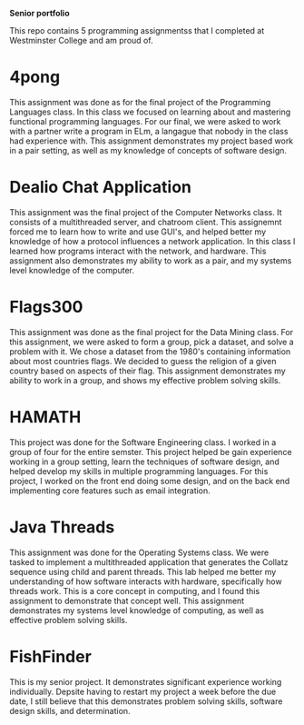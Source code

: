 **Senior portfolio**

This repo contains 5 programming assignmentss that I completed at Westminster College and am proud of.

# 4pong
This assignment was done as for the final project of the Programming Languages class. In this class we focused on learning about and mastering functional programming languages. For our final, we were asked to work with a partner write a program in ELm, a langague that nobody in the class had experience with. This assignment demonstrates my project based work in a pair setting, as well as my knowledge of concepts of software design.

# Dealio Chat Application
This assignment was the final project of the Computer Networks class. It consists of a multithreaded server, and chatroom client. This assignemnt forced me to learn how to write and use GUI's, and helped better my knowledge of how a protocol influences a network application. In this class I learned how programs interact with the network, and hardware. This assignment also demonstrates my ability to work as a pair, and my systems level knowledge of the computer.

# Flags300
 This assignment was done as the final project for the Data Mining class. For this assignment, we were asked to form a group, pick a dataset, and solve a problem with it. We chose a dataset from the 1980's containing information about most countries flags. We decided to guess the religion of a given country based on aspects of their flag. This assignment demonstrates my ability to work in a group, and shows my effective problem solving skills.
 
 # HAMATH
 This project was done for the Software Engineering class. I worked in a group of four for the entire semster. This project helped be gain experience working in a group setting, learn the techniques of software design, and helped develop my skills in multiple programming languages. For this project, I worked on the front end doing some design, and on the back end implementing core features such as email integration. 
 
 # Java Threads
 This assignment was done for the Operating Systems class. We were tasked to implement a multithreaded application that generates the Collatz sequence using child and parent threads. This lab helped me better my understanding of how software interacts with hardware, specifically how threads work. This is a core concept in computing, and I found this assignment to demonstrate that concept well. This assignment demonstrates my systems level knowledge of computing, as well as effective problem solving skills.

# FishFinder
This is my senior project. It demonstrates significant experience working individually. Depsite having to restart my project a week before the due date, I still believe that this demonstrates problem solving skills, software design skills, and determination. 

